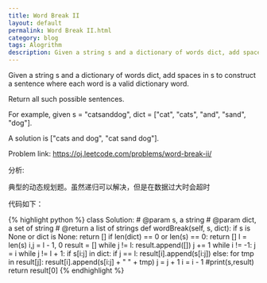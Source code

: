 ```yaml
---
title: Word Break II
layout: default
permalink: Word Break II.html
category: blog
tags: Alogrithm
description: Given a string s and a dictionary of words dict, add spaces in s to construct a sentence where each word is a valid dictionary word
---
```


<p>Given a string s and a dictionary of words dict, add spaces in s to construct a sentence where each word is a valid dictionary word.</p>

<p>Return all such possible sentences.</p>

<p>For example, given
s = "catsanddog",
dict = ["cat", "cats", "and", "sand", "dog"].</p>

<p>A solution is ["cats and dog", "cat sand dog"].</p>

<p>Problem link: <a href="https://oj.leetcode.com/problems/word-break-ii/">https://oj.leetcode.com/problems/word-break-ii/</a></p>

<p>分析:</p>
<p>典型的动态规划题。虽然递归可以解决，但是在数据过大时会超时</p>

<p>代码如下：</p>

{% highlight python %}
class Solution:
    # @param s, a string
    # @param dict, a set of string
    # @return a list of strings
    def wordBreak(self, s, dict):
        if s is None or dict is None:
            return []
        if len(dict) == 0 or len(s) == 0:
            return []
        l = len(s)
        i,j = l - 1, 0
        result = []
        while j != l:
            result.append([])
            j += 1
        while i != -1:
            j = i
            while j != l + 1:
                if s[i:j] in dict:
                    if j == l:
                        result[i].append(s[i:j])
                    else:
                        for tmp in result[j]:
                            result[i].append(s[i:j] + " " + tmp)
                j = j + 1
            i = i - 1
        #print(s,result)
        return result[0]
{% endhighlight %}


	
